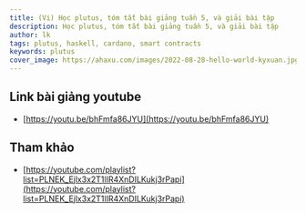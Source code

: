 ```yaml
---
title: (Vi) Học plutus, tóm tắt bài giảng tuần 5, và giải bài tập
description: Học plutus, tóm tắt bài giảng tuần 5, và giải bài tập
author: lk
tags: plutus, haskell, cardano, smart contracts
keywords: plutus
cover_image: https://ahaxu.com/images/2022-08-28-hello-world-kyxuan.jpg
---
```


## Link bài giảng youtube

- [https://youtu.be/bhFmfa86JYU](https://youtu.be/bhFmfa86JYU)

## Tham khảo

- [https://youtube.com/playlist?list=PLNEK_Ejlx3x2T1lIR4XnDILKukj3rPapi](https://youtube.com/playlist?list=PLNEK_Ejlx3x2T1lIR4XnDILKukj3rPapi)



